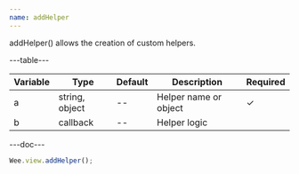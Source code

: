 ```yaml
---
name: addHelper
---
```


addHelper() allows the creation of custom helpers.

---table---

| Variable | Type           | Default | Description           | Required |
| -------- | -------------- | ------- | --------------------- | -------- |
| a        | string, object | --      | Helper name or object | &#10003; |
| b        | callback       | --      | Helper logic          |          |

---doc---

```javascript
Wee.view.addHelper();
```